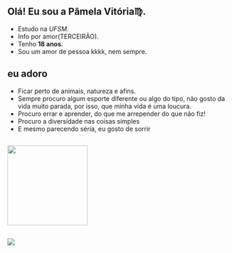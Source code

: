 ## Olá! Eu sou a Pâmela Vitória♍.
- Estudo na <i>UFSM.</i>
- Info por amor(TERCEIRÃO).
- Tenho <b>18 anos.</b>
- Sou um amor de pessoa kkkk, nem sempre.

## eu adoro 
- Ficar perto de animais, natureza e afins.
- Sempre procuro algum esporte diferente ou algo do tipo, não gosto da vida muito parada, por isso, que minha vida é uma loucura.
- Procuro errar e aprender, do que me arrepender do que não fiz!
- Procuro a diversidade nas coisas simples
- E mesmo parecendo séria, eu gosto de sorrir 
##
 <div>   <a href="https://github.com/pamlaaa">   <img height="180em" src="https://github-readme-stats.vercel.app/api?username=pamlaaa&show_icons=true&theme=dracula&include_all_commits=false&count_private=true"/></div>
  
  ##
  
  <div>    <a href = "mailto:contatopamelaaabrandao@gmail.com"><img src="https://img.shields.io/badge/-Gmail-%23333?style=for-the-badge&logo=gmail&logoColor=white" target="_blank"></a></div>
  

  
  
  

